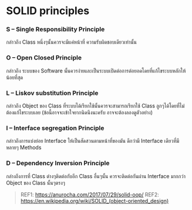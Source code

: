 # SOLID principles

### S – Single Responsibility Principle
กล่าวถึง Class หนึ่งๆนั้นควรจะมีแค่หน้าที่ ความรับผิดชอบเดียวเท่านั้น

### O – Open Closed Principle
กล่าวถึง ระบบของ Software นั้นควรง่ายและเป็นระบบเปิดต่อการต่อยอดโดยที่แก้ไขระบบหลักให้น้อยที่สุด

### L – Liskov substitution Principle
กล่าวถึง Object ของ Class ที่ระบบได้เรียกใช้นั้นควรจะสามารถเรียกใช้ Class ลูกๆได้โดยที่ไม่ต้องแก้ไขระบบเลย (ข้อนี้อาจจะเข้าใจยากนิดนึงนะครับ อาจจะต้องลองดูตัวอย่าง)

### I – Interface segregation Principle
กล่าวถึงการแบ่งย่อย Interface ให้เป็นสัดสวนตามหน้าที่ของมัน ดีกว่ามี Interface เดียวที่มีหลายๆ Methods

### D – Dependency Inversion Principle
กล่างถึงการที่ Class ต่างๆติดต่อกับอีก Class อื่นๆนั้น ควรจะติดต่อกันผ่าน Interface มากกว่า Object ของ Class นั้นๆตรงๆ


> REF1: https://anurocha.com/2017/07/29/solid-oop/
> REF2: https://en.wikipedia.org/wiki/SOLID_(object-oriented_design)